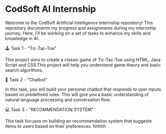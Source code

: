 # CodSoft AI Internship

Welcome to the CodSoft Artificial Intelligence Internship repository! This repository documents my progress and assignments during my internship journey. Here, I'll be working on a set of tasks to enhance my skills and knowledge in AI.

🕹️ Task 1 - "Tic-Tac-Toe"

This project aims to create a classic game of Tic-Tac-Toe using HTML, Java Script and CSS.This project will help you understand game theory and basic search algorithms.

🤖 Task 2 - "Chatbot"

In this task, you will build your personal chatbot that responds to user inputs based on
predefined rules. This will give you a basic understanding of natural language processing and conversation flow.

 💻 Task 3 - "RECOMMENDATION SYSTEM"

This task focuses on building an recommendation system that suggests items to users based on their preferences. hhhhh

